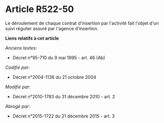 # Article R522-50

Le déroulement de chaque contrat d'insertion par l'activité fait l'objet d'un suivi régulier assuré par l'agence d'insertion.

**Liens relatifs à cet article**

_Anciens textes_:

  - Décret n°95-710 du 9 mai 1995 - art. 46 (Ab)

_Codifié par_:

  - Décret n°2004-1136 du 21 octobre 2004

_Modifié par_:

  - Décret n°2010-1783 du 31 décembre 2010 - art. 2

_Abrogé par_:

  - Décret n°2015-1722 du 21 décembre 2015 - art. 3

